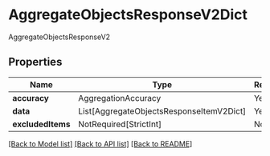 # AggregateObjectsResponseV2Dict

AggregateObjectsResponseV2

## Properties
| Name | Type | Required | Description |
| ------------ | ------------- | ------------- | ------------- |
**accuracy** | AggregationAccuracy | Yes |  |
**data** | List[AggregateObjectsResponseItemV2Dict] | Yes |  |
**excludedItems** | NotRequired[StrictInt] | No |  |


[[Back to Model list]](../../README.md#documentation-for-models) [[Back to API list]](../../README.md#documentation-for-api-endpoints) [[Back to README]](../../README.md)
